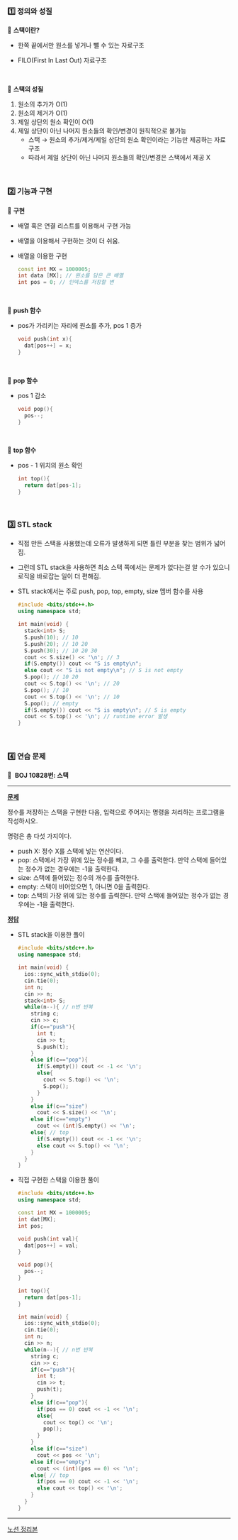 ### 1️⃣ 정의와 성질

📌 **스택이란?**

- 한쪽 끝에서만 원소를 넣거나 뺄 수 있는 자료구조
- FILO(First In Last Out) 자료구조

  <br>

📌 **스택의 성질**

1. 원소의 추가가 O(1)
2. 원소의 제거가 O(1)
3. 제일 상단의 원소 확인이 O(1)
4. 제일 상단이 아닌 나머지 원소들의 확인/변경이 원칙적으로 불가능
    - 스택 → 원소의 추가/제거/제일 상단의 원소 확인이라는 기능만 제공하는 자료구조
    - 따라서 제일 상단이 아닌 나머지 원소들의 확인/변경은 스택에서 제공 X

<br>

### 2️⃣ 기능과 구현

📌 **구현**

- 배열 혹은 연결 리스트를 이용해서 구현 가능
- 배열을 이용해서 구현하는 것이 더 쉬움.
- 배열을 이용한 구현


    ```cpp
    const int MX = 1000005;
    int data [MX]; // 원소를 담은 큰 배열
    int pos = 0; // 인덱스를 저장할 변
    ```
    

<br>

📌 **push 함수**

- pos가 가리키는 자리에 원소를 추가, pos 1 증가
    
    ```cpp
    void push(int x){
      dat[pos++] = x;
    }
    ```
    

<br>

📌 **pop 함수**

- pos 1 감소
    
    ```cpp
    void pop(){
      pos--;
    }
    ```
    

<br>

📌 **top 함수**

- pos - 1 위치의 원소 확인
    
    ```cpp
    int top(){
      return dat[pos-1];
    }
    ```
    

<br>

### 3️⃣ STL stack

- 직접 만든 스택을 사용했는데 오류가 발생하게 되면 틀린 부분을 찾는 범위가 넓어짐.
- 그런데 STL stack을 사용하면 최소 스택 쪽에서는 문제가 없다는걸 알 수가 있으니 로직을 바로잡는 일이 더 편해짐.
- STL stack에서는 주로 push, pop, top, empty, size 멤버 함수를 사용
    
    ```cpp
    #include <bits/stdc++.h>
    using namespace std;
    
    int main(void) {
      stack<int> S;
      S.push(10); // 10
      S.push(20); // 10 20
      S.push(30); // 10 20 30
      cout << S.size() << '\n'; // 3
      if(S.empty()) cout << "S is empty\n";
      else cout << "S is not empty\n"; // S is not empty
      S.pop(); // 10 20
      cout << S.top() << '\n'; // 20
      S.pop(); // 10
      cout << S.top() << '\n'; // 10
      S.pop(); // empty
      if(S.empty()) cout << "S is empty\n"; // S is empty
      cout << S.top() << '\n'; // runtime error 발생
    }
    ```
    
<br>

### 4️⃣ 연습 문제

📌  **BOJ 10828번: 스택**

---

<U>**문제**</U>

정수를 저장하는 스택을 구현한 다음, 입력으로 주어지는 명령을 처리하는 프로그램을 작성하시오.

명령은 총 다섯 가지이다.

- push X: 정수 X를 스택에 넣는 연산이다.
- pop: 스택에서 가장 위에 있는 정수를 빼고, 그 수를 출력한다. 만약 스택에 들어있는 정수가 없는 경우에는 -1을 출력한다.
- size: 스택에 들어있는 정수의 개수를 출력한다.
- empty: 스택이 비어있으면 1, 아니면 0을 출력한다.
- top: 스택의 가장 위에 있는 정수를 출력한다. 만약 스택에 들어있는 정수가 없는 경우에는 -1을 출력한다.

<U>**정답**</U>

- STL stack을 이용한 풀이
    
    ```cpp
    #include <bits/stdc++.h>
    using namespace std;
    
    int main(void) {
      ios::sync_with_stdio(0);
      cin.tie(0);
      int n;
      cin >> n;
      stack<int> S;
      while(n--){ // n번 반복
        string c;
        cin >> c;
        if(c=="push"){
          int t;
          cin >> t;
          S.push(t);
        }
        else if(c=="pop"){
          if(S.empty()) cout << -1 << '\n';
          else{
            cout << S.top() << '\n';
            S.pop();
          }
        }
        else if(c=="size")
          cout << S.size() << '\n';
        else if(c=="empty")
          cout << (int)S.empty() << '\n';
        else{ // top
          if(S.empty()) cout << -1 << '\n';
          else cout << S.top() << '\n';
        }
      }
    }
    ```
    
- 직접 구현한 스택을 이용한 풀이
    
    ```cpp
    #include <bits/stdc++.h>
    using namespace std;
    
    const int MX = 1000005;
    int dat[MX];
    int pos;
    
    void push(int val){
      dat[pos++] = val;
    }
    
    void pop(){
      pos--;
    }
    
    int top(){
      return dat[pos-1];
    }
    
    int main(void) {
      ios::sync_with_stdio(0);
      cin.tie(0);
      int n;
      cin >> n;
      while(n--){ // n번 반복
        string c;
        cin >> c;
        if(c=="push"){
          int t;
          cin >> t;
          push(t);
        }
        else if(c=="pop"){
          if(pos == 0) cout << -1 << '\n';
          else{
            cout << top() << '\n';
            pop();
          }
        }
        else if(c=="size")
          cout << pos << '\n';
        else if(c=="empty")
          cout << (int)(pos == 0) << '\n';
        else{ // top
          if(pos == 0) cout << -1 << '\n';
          else cout << top() << '\n';
        }
      }
    }
    ```


---

[노션 정리본](https://grizzled-galliform-a69.notion.site/d9ed1e3b3af8448887f5061c2fbe4aad?pvs=4)
